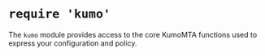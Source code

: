 # `require 'kumo'`

The `kumo` module provides access to the core KumoMTA functions used to express
your configuration and policy.



